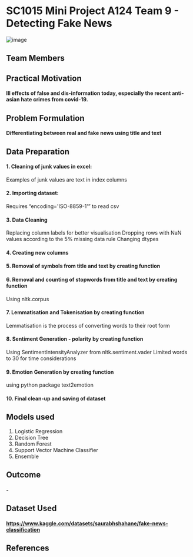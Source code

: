 # SC1015 Mini Project A124 Team 9 - Detecting Fake News
![image](https://user-images.githubusercontent.com/41039452/233805482-b8e6ebb2-7c03-4af3-900e-36abadd03517.png)



## Team Members 


## Practical Motivation
#### Ill effects of false and dis-information today, especially the recent anti-asian hate crimes from covid-19. 

## Problem Formulation
#### Differentiating between real and fake news using title and text

## Data Preparation
#### 1. Cleaning of junk values in excel:
Examples of junk values are text in index columns
#### 2. Importing dataset:
Requires “encoding='ISO-8859-1'” to read csv
#### 3. Data Cleaning
Replacing column labels for better visualisation
Dropping rows with NaN values according to the 5% missing data rule
Changing dtypes
#### 4. Creating new columns 
#### 5. Removal of symbols from title and text by creating function
#### 6. Removal and counting of stopwords from title and text by creating function
Using nltk.corpus
#### 7. Lemmatisation and Tokenisation by creating function
Lemmatisation is the process of converting words to their root form
#### 8. Sentiment Generation - polarity by creating function
Using SentimentIntensityAnalyzer from nltk.sentiment.vader
Limited words to 30 for time considerations
#### 9. Emotion Generation by creating function
using python package text2emotion
#### 10. Final clean-up and saving of dataset



##  Models used
1. Logistic Regression
2. Decision Tree
3. Random Forest
4. Support Vector Machine Classifier
5. Ensemble

## Outcome
#### - 



## Dataset Used
#### https://www.kaggle.com/datasets/saurabhshahane/fake-news-classification

## References 


